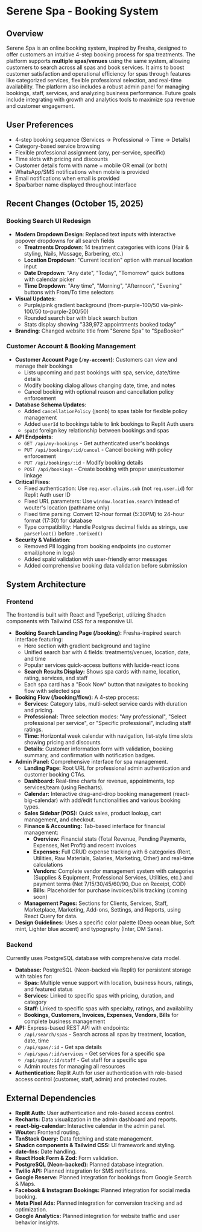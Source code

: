 # Serene Spa - Booking System

## Overview
Serene Spa is an online booking system, inspired by Fresha, designed to offer customers an intuitive 4-step booking process for spa treatments. The platform supports **multiple spas/venues** using the same system, allowing customers to search across all spas and book services. It aims to boost customer satisfaction and operational efficiency for spas through features like categorized services, flexible professional selection, and real-time availability. The platform also includes a robust admin panel for managing bookings, staff, services, and analyzing business performance. Future goals include integrating with growth and analytics tools to maximize spa revenue and customer engagement.

## User Preferences
- 4-step booking sequence (Services → Professional → Time → Details)
- Category-based service browsing
- Flexible professional assignment (any, per-service, specific)
- Time slots with pricing and discounts
- Customer details form with name + mobile OR email (or both)
- WhatsApp/SMS notifications when mobile is provided
- Email notifications when email is provided
- Spa/barber name displayed throughout interface

## Recent Changes (October 15, 2025)

### Booking Search UI Redesign
- **Modern Dropdown Design**: Replaced text inputs with interactive popover dropdowns for all search fields
  - **Treatments Dropdown**: 14 treatment categories with icons (Hair & styling, Nails, Massage, Barbering, etc.)
  - **Location Dropdown**: "Current location" option with manual location input
  - **Date Dropdown**: "Any date", "Today", "Tomorrow" quick buttons with calendar picker
  - **Time Dropdown**: "Any time", "Morning", "Afternoon", "Evening" buttons with From/To time selectors
- **Visual Updates**:
  - Purple/pink gradient background (from-purple-100/50 via-pink-100/50 to-purple-200/50)
  - Rounded search bar with black search button
  - Stats display showing "339,972 appointments booked today"
- **Branding**: Changed website title from "Serene Spa" to "SpaBooker"

### Customer Account & Booking Management
- **Customer Account Page (`/my-account`)**: Customers can view and manage their bookings
  - Lists upcoming and past bookings with spa, service, date/time details
  - Modify booking dialog allows changing date, time, and notes
  - Cancel booking with optional reason and cancellation policy enforcement
- **Database Schema Updates**:
  - Added `cancellationPolicy` (jsonb) to spas table for flexible policy management
  - Added `userId` to bookings table to link bookings to Replit Auth users
  - `spaId` foreign key relationship between bookings and spas
- **API Endpoints**:
  - `GET /api/my-bookings` - Get authenticated user's bookings
  - `PUT /api/bookings/:id/cancel` - Cancel booking with policy enforcement
  - `PUT /api/bookings/:id` - Modify booking details
  - `POST /api/bookings` - Create booking with proper user/customer linkage
- **Critical Fixes**:
  - Fixed authentication: Use `req.user.claims.sub` (not `req.user.id`) for Replit Auth user ID
  - Fixed URL parameters: Use `window.location.search` instead of wouter's location (pathname only)
  - Fixed time parsing: Convert 12-hour format (5:30PM) to 24-hour format (17:30) for database
  - Type compatibility: Handle Postgres decimal fields as strings, use `parseFloat()` before `.toFixed()`
- **Security & Validation**:
  - Removed PII logging from booking endpoints (no customer email/phone in logs)
  - Added spaId validation with user-friendly error messages
  - Added comprehensive booking data validation before submission

## System Architecture

### Frontend
The frontend is built with React and TypeScript, utilizing Shadcn components with Tailwind CSS for a responsive UI.
- **Booking Search Landing Page (/booking):** Fresha-inspired search interface featuring:
  - Hero section with gradient background and tagline
  - Unified search bar with 4 fields: treatments/venues, location, date, and time
  - Popular services quick-access buttons with lucide-react icons
  - **Search Results Display:** Shows spa cards with name, location, rating, services, and staff
  - Each spa card has a "Book Now" button that navigates to booking flow with selected spa
- **Booking Flow (/booking/flow):** A 4-step process:
  - **Services:** Category tabs, multi-select service cards with duration and pricing.
  - **Professional:** Three selection modes: "Any professional", "Select professional per service", or "Specific professional", including staff ratings.
  - **Time:** Horizontal week calendar with navigation, list-style time slots showing pricing and discounts.
  - **Details:** Customer information form with validation, booking summary, and confirmation with notification badges.
- **Admin Panel:** Comprehensive interface for spa management.
  - **Landing Page:** Root URL for professional admin authentication and customer booking CTAs.
  - **Dashboard:** Real-time charts for revenue, appointments, top services/team (using Recharts).
  - **Calendar:** Interactive drag-and-drop booking management (react-big-calendar) with add/edit functionalities and various booking types.
  - **Sales Sidebar (POS):** Quick sales, product lookup, cart management, and checkout.
  - **Finance & Accounting:** Tab-based interface for financial management:
    - **Overview:** Financial stats (Total Revenue, Pending Payments, Expenses, Net Profit) and recent invoices
    - **Expenses:** Full CRUD expense tracking with 6 categories (Rent, Utilities, Raw Materials, Salaries, Marketing, Other) and real-time calculations
    - **Vendors:** Complete vendor management system with categories (Supplies & Equipment, Professional Services, Utilities, etc.) and payment terms (Net 7/15/30/45/60/90, Due on Receipt, COD)
    - **Bills:** Placeholder for purchase invoices/bills tracking (coming soon)
  - **Management Pages:** Sections for Clients, Services, Staff, Marketplace, Marketing, Add-ons, Settings, and Reports, using React Query for data.
- **Design Guidelines:** Uses a specific color palette (Deep ocean blue, Soft mint, Lighter blue accent) and typography (Inter, DM Sans).

### Backend
Currently uses PostgreSQL database with comprehensive data model.
- **Database:** PostgreSQL (Neon-backed via Replit) for persistent storage with tables for:
  - **Spas:** Multiple venue support with location, business hours, ratings, and featured status
  - **Services:** Linked to specific spas with pricing, duration, and category
  - **Staff:** Linked to specific spas with specialty, ratings, and availability
  - **Bookings, Customers, Invoices, Expenses, Vendors, Bills** for complete business management
- **API:** Express-based REST API with endpoints:
  - `/api/search/spas` - Search across all spas by treatment, location, date, time
  - `/api/spas/:id` - Get spa details
  - `/api/spas/:id/services` - Get services for a specific spa
  - `/api/spas/:id/staff` - Get staff for a specific spa
  - Admin routes for managing all resources
- **Authentication:** Replit Auth for user authentication with role-based access control (customer, staff, admin) and protected routes.

## External Dependencies
- **Replit Auth:** User authentication and role-based access control.
- **Recharts:** Data visualization in the admin dashboard and reports.
- **react-big-calendar:** Interactive calendar in the admin panel.
- **Wouter:** Frontend routing.
- **TanStack Query:** Data fetching and state management.
- **Shadcn components & Tailwind CSS:** UI framework and styling.
- **date-fns:** Date handling.
- **React Hook Form & Zod:** Form validation.
- **PostgreSQL (Neon-backed):** Planned database integration.
- **Twilio API:** Planned integration for SMS notifications.
- **Google Reserve:** Planned integration for bookings from Google Search & Maps.
- **Facebook & Instagram Bookings:** Planned integration for social media booking.
- **Meta Pixel Ads:** Planned integration for conversion tracking and ad optimization.
- **Google Analytics:** Planned integration for website traffic and user behavior insights.